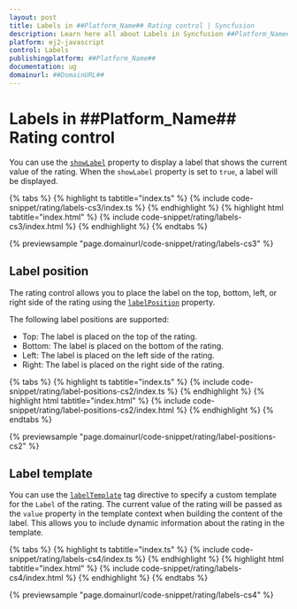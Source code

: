 ```yaml
---
layout: post
title: Labels in ##Platform_Name## Rating control | Syncfusion
description: Learn here all about Labels in Syncfusion ##Platform_Name## Rating control of Syncfusion Essential JS 2 and more.
platform: ej2-javascript
control: Labels 
publishingplatform: ##Platform_Name##
documentation: ug
domainurl: ##DomainURL##
---
```


# Labels in ##Platform_Name## Rating control

You can use the [`showLabel`](../api/rating#showlabel) property to display a label that shows the current value of the rating. When the `showLabel` property is set to `true`, a label will be displayed.

{% tabs %}
{% highlight ts tabtitle="index.ts" %}
{% include code-snippet/rating/labels-cs3/index.ts %}
{% endhighlight %}
{% highlight html tabtitle="index.html" %}
{% include code-snippet/rating/labels-cs3/index.html %}
{% endhighlight %}
{% endtabs %}
          
{% previewsample "page.domainurl/code-snippet/rating/labels-cs3" %}

## Label position

The rating control allows you to place the label on the top, bottom, left, or right side of the rating using the [`labelPosition`](../api/rating#labelposition) property.

The following label positions are supported:

* Top: The label is placed on the top of the rating.
* Bottom: The label is placed on the bottom of the rating.
* Left: The label is placed on the left side of the rating.
* Right: The label is placed on the right side of the rating.

{% tabs %}
{% highlight ts tabtitle="index.ts" %}
{% include code-snippet/rating/label-positions-cs2/index.ts %}
{% endhighlight %}
{% highlight html tabtitle="index.html" %}
{% include code-snippet/rating/label-positions-cs2/index.html %}
{% endhighlight %}
{% endtabs %}
          
{% previewsample "page.domainurl/code-snippet/rating/label-positions-cs2" %}

## Label template

You can use the [`labelTemplate`](../api/rating#labeltemplate) tag directive to specify a custom template for the `Label` of the rating. The current value of the rating will be passed as the `value` property in the template context when building the content of the label. This allows you to include dynamic information about the rating in the template.

{% tabs %}
{% highlight ts tabtitle="index.ts" %}
{% include code-snippet/rating/labels-cs4/index.ts %}
{% endhighlight %}
{% highlight html tabtitle="index.html" %}
{% include code-snippet/rating/labels-cs4/index.html %}
{% endhighlight %}
{% endtabs %}
          
{% previewsample "page.domainurl/code-snippet/rating/labels-cs4" %}

